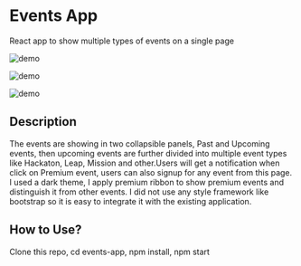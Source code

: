# Events App

React app to show multiple types of events on a single page

![demo](https://raw.githubusercontent.com/asifsha/events-app/master/demo/demo.gif)

![demo](https://raw.githubusercontent.com/asifsha/events-app/master/demo/premiumerror.gif)

![demo](https://raw.githubusercontent.com/asifsha/events-app/master/demo/filtering.gif)

## Description
The events are showing in two collapsible panels, Past and Upcoming events, then upcoming events are further divided into multiple event types like Hackaton, Leap, Mission and other.Users will get a notification when click on Premium event, users can also signup for any event from this page. I used a dark theme, I apply premium ribbon to show premium events and distinguish it from other events. I did not use any style framework like bootstrap so it is easy to integrate it with the existing application.

## How to Use?
Clone this repo, cd events-app, npm install, npm start

